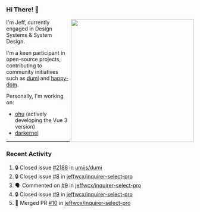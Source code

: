 ### Hi There! 👋

[<img src="https://github-contribution-stats.vercel.app/api/?username=jeffwcx" align="right" width="330" />](https://github.com/jeffwcx)

I'm Jeff, currently engaged in Design Systems & System Design.

I'm a keen participant in open-source projects, contributing to community initiatives such as [dumi](https://github.com/umijs/dumi) and [happy-dom](https://github.com/capricorn86/happy-dom).

Personally, I'm working on: 
+ [ohu](https://github.com/jeffwcx/ohu-mobile) (actively developing the Vue 3 version)
+ [darkernel](https://github.com/darkernel)


----

### Recent Activity

<!--START_SECTION:activity-->
1. 🔒 Closed issue [#2188](https://github.com/umijs/dumi/issues/2188) in [umijs/dumi](https://github.com/umijs/dumi)
2. 🔒 Closed issue [#8](https://github.com/jeffwcx/inquirer-select-pro/issues/8) in [jeffwcx/inquirer-select-pro](https://github.com/jeffwcx/inquirer-select-pro)
3. 🗣 Commented on [#9](https://github.com/jeffwcx/inquirer-select-pro/issues/9#issuecomment-2445139470) in [jeffwcx/inquirer-select-pro](https://github.com/jeffwcx/inquirer-select-pro)
4. 🔒 Closed issue [#9](https://github.com/jeffwcx/inquirer-select-pro/issues/9) in [jeffwcx/inquirer-select-pro](https://github.com/jeffwcx/inquirer-select-pro)
5. 🎉 Merged PR [#10](https://github.com/jeffwcx/inquirer-select-pro/pull/10) in [jeffwcx/inquirer-select-pro](https://github.com/jeffwcx/inquirer-select-pro)
<!--END_SECTION:activity-->
